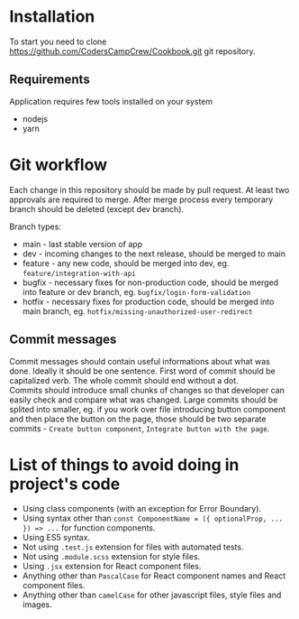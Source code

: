 # Installation

To start you need to clone https://github.com/CodersCampCrew/Cookbook.git git repository.

## Requirements

Application requires few tools installed on your system

* nodejs
* yarn

# Git workflow

Each change in this repository should be made by pull request. At least two approvals are required to merge. After merge process every temporary branch should be deleted (except dev branch).

Branch types:
 - main - last stable version of app
 - dev - incoming changes to the next release, should be merged to main
 - feature - any new code, should be merged into dev, eg. `feature/integration-with-api`
 - bugfix - necessary fixes for non-production code, should be merged into feature or dev branch, eg. `bugfix/login-form-validation`
 - hotfix - necessary fixes for production code, should be merged into main branch, eg. `hotfix/missing-unauthorized-user-redirect`

## Commit messages

Commit messages should contain useful informations about what was done. Ideally it should be one sentence. First word of commit should be capitalized verb. The whole commit should end without a dot.  
Commits should introduce small chunks of changes so that developer can easily check and compare what was changed. Large commits should be splited into smaller, eg. if you work over file introducing button component and then place the button on the page, those should be two separate commits - `Create button component`, `Integrate button with the page`.

# List of things to avoid doing in project's code

- Using class components (with an exception for Error Boundary).
- Using syntax other than `const ComponentName = ({ optionalProp, ... }) => ...` for function components.
- Using ES5 syntax.
- Not using `.test.js` extension for files with automated tests.
- Not using `.module.scss` extension for style files.
- Using `.jsx` extension for React component files.
- Anything other than `PascalCase` for React component names and React component files.
- Anything other than `camelCase` for other javascript files, style files and images.
